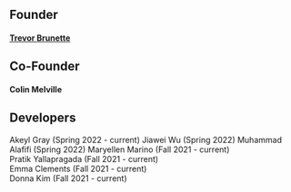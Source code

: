 ## Founder
#### [Trevor Brunette](http://www.trevorbru.net/)


## Co-Founder
#### Colin Melville

## Developers
Akeyl Gray (Spring 2022 - current)
Jiawei Wu (Spring 2022)
Muhammad Alafifi (Spring 2022)
Maryellen Marino (Fall 2021 - current)  
Pratik Yallapragada (Fall 2021 - current)  
Emma Clements (Fall 2021 - current)  
Donna Kim (Fall 2021 - current)
